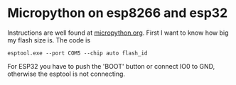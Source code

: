 # Micropython on esp8266 and esp32

Instructions are well found at [micropython.org](https://micropython.org/download). First I want to know how big my flash size is. The code is 

```
esptool.exe --port COM5 --chip auto flash_id
```

For ESP32 you have to push the 'BOOT' button or connect IO0 to GND, otherwise the esptool is not connecting.
